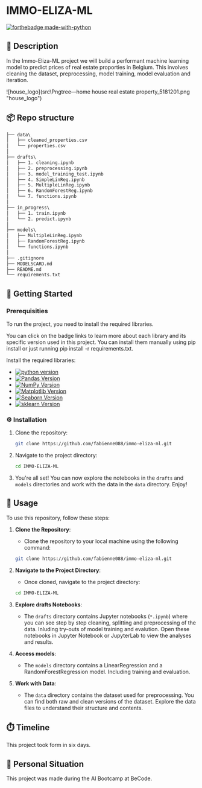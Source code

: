 # IMMO-ELIZA-ML


[![forthebadge made-with-python](https://ForTheBadge.com/images/badges/made-with-python.svg)](https://www.python.org/)

## 🧐 Description
In the Immo-Eliza-ML project we will build a performant machine learning model to predict prices of real estate proporties in Belgium. This involves cleaning the dataset, preprocessing, model training, model evaluation and iteration.

![house_logo](src\Pngtree—home house real estate property_5181201.png "house_logo")


## 📦 Repo structure

```md
├── data\
│   ├── cleaned_properties.csv
│   └── properties.csv
│
├── drafts\
│   ├── 1. cleaning.ipynb
│   ├── 2. preprocessing.ipynb
│   ├── 3. model_training_test.ipynb
│   ├── 4. SimpleLinReg.ipynb
│   ├── 5. MultipleLinReg.ipynb
│   ├── 6. RandomForestReg.ipynb
│   └── 7. functions.ipynb
│
├── in_progress\
│   ├── 1. train.ipynb
│   └── 2. predict.ipynb
│
├── models\
│   ├── MultipleLinReg.ipynb
│   ├── RandomForestReg.ipynb
│   └── functions.ipynb
│
├── .gitignore
├── MODELSCARD.md
├── README.md
└── requirements.txt

```

## 🏁 Getting Started

### Prerequisities

To run the project, you need to install the required libraries. 

You can click on the badge links to learn more about each library and its specific version used in this project. You can install them manually using pip install <library name> or just running pip install -r requirements.txt.

Install the required libraries:

   - [![python version](https://img.shields.io/badge/python-3.x-blue)](https://python.org)
   - [![Pandas Version](https://img.shields.io/badge/pandas-2.x-green)](https://pandas.pydata.org/)
   - [![NumPy Version](https://img.shields.io/badge/numpy-1.x-orange)](https://numpy.org/)
   - [![Matplotlib Version](https://img.shields.io/badge/Matplotlib-3.x-red)](https://matplotlib.org/)
   - [![Seaborn Version](https://img.shields.io/badge/seaborn-0.x-yellow)](https://seaborn.pydata.org/)
   - [![sklearn Version](https://img.shields.io/badge/sklearn-0.x-grey)](https://scikit-learn.org/stable/)

### ⚙️ Installation

1. Clone the repository:
    ```bash
    git clone https://github.com/fabienne088/immo-eliza-ml.git
    ```

2. Navigate to the project directory:
    ```bash
    cd IMMO-ELIZA-ML
    ```

3. You're all set! You can now explore the  notebooks in the `drafts` and `models` directories and work with the data in the `data` directory. Enjoy!

## 🎈 Usage
To use this repository, follow these steps:

1. **Clone the Repository**: 
    - Clone the repository to your local machine using the following command:
    ```bash
    git clone https://github.com/fabienne088/immo-eliza-ml.git
    ```

2. **Navigate to the Project Directory**:
    - Once cloned, navigate to the project directory:
    ```bash
    cd IMMO-ELIZA-ML
    ```

3. **Explore drafts Notebooks**:
    - The `drafts` directory contains Jupyter notebooks (`*.ipynb`) where you can see step by step cleaning, splitting and preprocessing of the data. Inluding try-outs of model training and evalution. Open these notebooks in Jupyter Notebook or JupyterLab to view the analyses and results.

4. **Access models**:
    - The `models` directory contains a LinearRegression  and a RandomForestRegression model. Including training and evaluation.

5. **Work with Data**:
    - The `data` directory contains the dataset used for preprocessing. You can find both raw and clean versions of the dataset. Explore the data files to understand their structure and contents.

## ⏱️ Timeline
This project took form in six days.

## 📌 Personal Situation
This project was made during the AI Bootcamp at BeCode.
